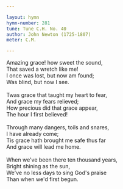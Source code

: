```yaml
---

layout: hymn
hymn-number: 281
tune: Tune C.H. No. 40
author: John Newton (1725-1807)
meter: C.M.

---
```

Amazing grace! how sweet the sound,<br>That saved a wretch like me!<br>I once was lost, but now am found;<br>Was blind, but now I see.<br><br>Twas grace that taught my heart to fear,<br>And grace my fears relieved;<br>How precious did that grace appear,<br>The hour I first believed!<br><br>Through many dangers, toils and snares,<br>I have already come;<br>Tis grace hath brought me safe thus far<br>And grace will lead me home.<br><br>When we've been there ten thousand years,<br>Bright shining as the sun,<br>We've no less days to sing God's praise<br>Than when we'd first begun.<br><br><br>
